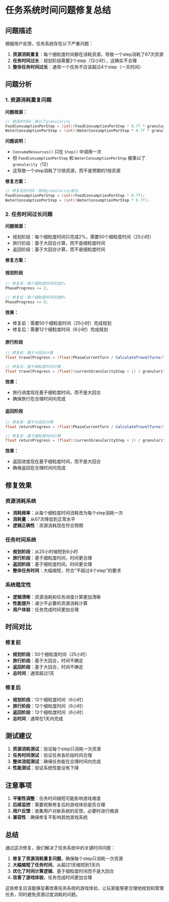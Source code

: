 # 任务系统时间问题修复总结

## 问题描述

根据用户反馈，任务系统存在以下严重问题：

1. **资源消耗重复**：每个细粒度时间都在消耗资源，导致一个step消耗了67次资源
2. **任务时间过长**：规划阶段需要2个step（12小时），这确实不合理
3. **整体任务时间过长**：通常一个任务不应该超过4个step（一天时间）

## 问题分析

### 1. 资源消耗重复问题

**问题根源：**
```csharp
// 错误的代码：乘以了granularity
FoodConsumptionPerStep = (int)(FoodConsumptionPerStep * 0.7f * granularity);
WaterConsumptionPerStep = (int)(WaterConsumptionPerStep * 0.7f * granularity);
```

**问题说明：**
- `ConsumeResources()` 只在 `Step()` 中调用一次
- 但 `FoodConsumptionPerStep` 和 `WaterConsumptionPerStep` 被乘以了 `granularity`（12）
- 这导致一个step消耗了12倍资源，而不是预期的1倍资源

**修复方案：**
```csharp
// 修复后的代码：移除granularity乘法
FoodConsumptionPerStep = (int)(FoodConsumptionPerStep * 0.7f);
WaterConsumptionPerStep = (int)(WaterConsumptionPerStep * 0.7f);
```

### 2. 任务时间过长问题

**问题根源：**
- 规划阶段：每个细粒度时间只完成2%，需要50个细粒度时间（25小时）
- 旅行阶段：基于大回合计算，而不是细粒度时间
- 返回阶段：基于大回合计算，而不是细粒度时间

**修复方案：**

#### 规划阶段
```csharp
// 修复前：每个细粒度时间完成2%
PhaseProgress += 2;

// 修复后：每个细粒度时间完成8%
PhaseProgress += 8;
```

**效果：**
- 修复前：需要50个细粒度时间（25小时）完成规划
- 修复后：需要12个细粒度时间（6小时）完成规划

#### 旅行阶段
```csharp
// 修复前：基于大回合计算
float travelProgress = (float)PhaseCurrentTurn / CalculateTravelTurns(totalDistance, MissionAgents[0]);

// 修复后：基于细粒度时间计算
float travelProgress = (float)(currentGranularityStep + 1) / granularity;
```

**效果：**
- 旅行进度现在基于细粒度时间，而不是大回合
- 确保旅行在合理时间内完成

#### 返回阶段
```csharp
// 修复前：基于大回合计算
float returnProgress = (float)PhaseCurrentTurn / CalculateTravelTurns(totalDistance, MissionAgents[0]);

// 修复后：基于细粒度时间计算
float returnProgress = (float)(currentGranularityStep + 1) / granularity;
```

**效果：**
- 返回进度现在基于细粒度时间，而不是大回合
- 确保返回在合理时间内完成

## 修复效果

### 资源消耗系统
- **消耗频率**：从每个细粒度时间消耗改为每个step消耗一次
- **消耗量**：从67次降低到正常水平
- **逻辑正确性**：资源消耗现在符合预期

### 任务时间系统
- **规划阶段**：从25小时缩短到6小时
- **旅行阶段**：基于细粒度时间，时间更合理
- **返回阶段**：基于细粒度时间，时间更合理
- **整体任务时间**：大幅缩短，符合"不超过4个step"的要求

### 系统稳定性
- **逻辑清晰**：资源消耗和任务进度计算更加清晰
- **性能提升**：减少不必要的资源消耗计算
- **用户体验**：任务完成时间更加合理

## 时间对比

### 修复前
- **规划阶段**：50个细粒度时间（25小时）
- **旅行阶段**：基于大回合，时间不确定
- **返回阶段**：基于大回合，时间不确定
- **总时间**：通常超过1天

### 修复后
- **规划阶段**：12个细粒度时间（6小时）
- **旅行阶段**：12个细粒度时间（6小时）
- **返回阶段**：12个细粒度时间（6小时）
- **总时间**：通常在1天内完成

## 测试建议

1. **资源消耗测试**：验证每个step只消耗一次资源
2. **任务时间测试**：验证任务各阶段时间合理
3. **整体流程测试**：确保任务能在合理时间内完成
4. **性能测试**：验证系统性能没有下降

## 注意事项

1. **平衡性调整**：任务时间缩短可能影响游戏难度
2. **后续监控**：需要观察修复后的游戏体验是否合理
3. **用户反馈**：收集用户对新系统的反馈，必要时进行微调
4. **兼容性**：确保修复不影响其他游戏系统

## 总结

通过这次修复，我们解决了任务系统中的关键时间问题：

1. **修复了资源消耗重复问题**，确保每个step只消耗一次资源
2. **大幅缩短了任务时间**，从超过1天缩短到1天内
3. **优化了时间计算逻辑**，基于细粒度时间而不是大回合
4. **改善了游戏体验**，任务完成时间更加合理

这些修复应该能够显著改善任务系统的游戏体验，让玩家能够更合理地规划和管理任务，同时避免资源过度消耗的问题。
